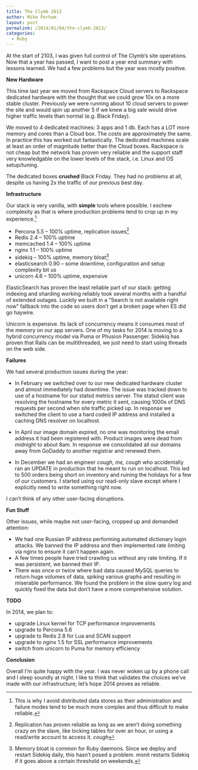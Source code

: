 ```yaml
---
title: The Clymb 2013
author: Mike Perham
layout: post
permalink: /2014/01/04/the-clymb-2013/
categories:
  - Ruby
---
```

At the start of 2103, I was given full control of The Clymb&#8217;s site operations. Now that a year has passed, I want to post a year end summary with lessons learned. We had a few problems but the year was mostly positive.

<!--more-->

**New Hardware**

This time last year we moved from Rackspace Cloud servers to Rackspace dedicated hardware with the thought that we could grow 10x on a more stable cluster. Previously we were running about 10 cloud servers to power the site and would spin up another 5 if we knew a big sale would drive higher traffic levels than normal (e.g. Black Friday).

We moved to 4 dedicated machines: 3 apps and 1 db. Each has a LOT more memory and cores than a Cloud box. The costs are approximately the same. In practice this has worked out fantastically. The dedicated machines scale at least an order of magnitude better than the Cloud boxes. Rackspace is not cheap but the network has proven very reliable and the support staff very knowledgable on the lower levels of the stack, i.e. Linux and OS setup/tuning.

The dedicated boxes **crushed** Black Friday. They had no problems at all, despite us having 2x the traffic of our previous best day.

**Infrastructure**

Our stack is very vanilla, with **simple** tools where possible. I eschew complexity as that is where production problems tend to crop up in my experience.[^1]

*   Percona 5.5 &#8211; 100% uptime, replication issues[^2]
*   Redis 2.4 &#8211; 100% uptime
*   memcached 1.4 &#8211; 100% uptime
*   nginx 1.1 &#8211; 100% uptime
*   sidekiq &#8211; 100% uptime, memory bloat[^3]
*   elasticsearch 0.90 &#8211; some downtime, configuration and setup complexity bit us
*   unicorn 4.6 &#8211; 100% uptime, expensive

ElasticSearch has proven the least reliable part of our stack: getting indexing and sharding working reliably took several months with a handful of extended outages. Luckily we built in a &#8220;Search is not available right now&#8221; fallback into the code so users don&#8217;t get a broken page when ES did go haywire.

Unicorn is expensive. Its lack of concurrency means it consumes most of the memory on our app servers. One of my tasks for 2014 is moving to a hybrid concurrency model via Puma or Phusion Passenger. Sidekiq has proven that Rails can be multithreaded, we just need to start using threads on the web side.

**Failures**

We had several production issues during the year:

*   In February we switched over to our new dedicated hardware cluster and almost immediately had downtime. The issue was tracked down to use of a hostname for our statsd metrics server. The statsd client was resolving the hostname for every metric it sent, causing 1000s of DNS requests per second when site traffic picked up. In response we switched the client to use a hard coded IP address and installed a caching DNS resolver on localhost.

*   In April our image domain expired, no one was monitoring the email address it had been registered with. Product images were dead from midnight to about 8am. In response we consolidated all our domains away from GoDaddy to another registrar and renewed them.

*   In December we had an engineer *cough, me, cough* who accidentally ran an UPDATE in production that he meant to run on localhost. This led to 500 orders being short on inventory and ruining the holidays for a few of our customers. I started using our read-only slave except where I explicitly need to write something right now.

I can&#8217;t think of any other user-facing disruptions.

**Fun Stuff**

Other issues, while maybe not user-facing, cropped up and demanded attention:

*   We had one Russian IP address performing automated dictionary login attacks. We banned the IP address and then implemented rate limiting via nginx to ensure it can&#8217;t happen again.
*   A few times people have tried crawling us without any rate limiting. If it was persistent, we banned their IP.
*   There was once or twice where bad data caused MySQL queries to return huge volumes of data, spiking various graphs and resulting in miserable performance. We found the problem in the slow query log and quickly fixed the data but don&#8217;t have a more comprehensive solution.

**TODO**

In 2014, we plan to:

*   upgrade Linux kernel for TCP performance improvements
*   upgrade to Percona 5.6
*   upgrade to Redis 2.8 for Lua and SCAN support
*   upgrade to nginx 1.5 for SSL performance improvements
*   switch from unicorn to Puma for memory efficiency

**Conclusion**

Overall I&#8217;m quite happy with the year. I was never woken up by a phone call and I sleep soundly at night. I like to think that validates the choices we&#8217;ve made with our infrastructure; let&#8217;s hope 2014 proves as reliable.

[^1]:    
    This is why I avoid distributed data stores as their administration and failure modes tend to be much more complex and thus difficult to make reliable.

[^2]:    
    Replication has proven reliable as long as we aren&#8217;t doing something crazy on the slave, like locking tables for over an hour, or using a read/write account to access it. *cough*

[^3]:    
    Memory bloat is common for Ruby daemons. Since we deploy and restart Sidekiq daily, this hasn&#8217;t posed a problem. monit restarts Sidekiq if it goes above a certain threshold on weekends.
